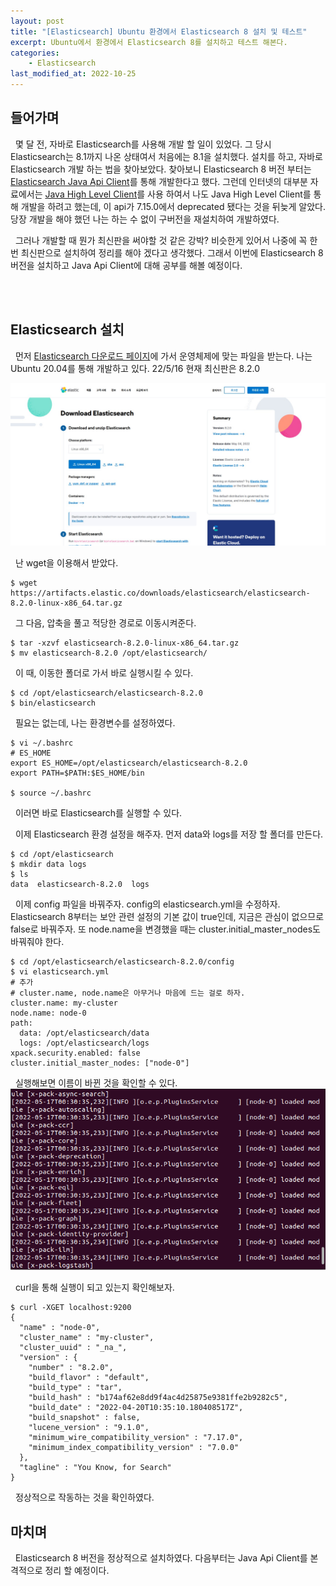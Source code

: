 ```yaml
---
layout: post
title: "[Elasticsearch] Ubuntu 환경에서 Elasticsearch 8 설치 및 테스트"
excerpt: Ubuntu에서 환경에서 Elasticsearch 8를 설치하고 테스트 해본다.
categories:
    - Elasticsearch
last_modified_at: 2022-10-25
---
```


## 들어가며

&nbsp; 몇 달 전, 자바로 Elasticsearch를 사용해 개발 할 일이 있었다. 그 당시 Elasticsearch는 8.1까지 나온 상태여서 처음에는 8.1을 설치했다. 설치를 하고, 자바로 Elasticsearch 개발 하는 법을 찾아보았다. 찾아보니 Elasticsearch 8 버전 부터는 [Elasticsearch Java Api Client](https://www.elastic.co/guide/en/elasticsearch/client/java-api-client/current/index.html)를 통해 개발한다고 했다. 그런데 인터넷의 대부분 자료에서는 [Java High Level Client](https://www.elastic.co/guide/en/elasticsearch/client/java-rest/current/java-rest-high.html)를 사용 하여서 나도 Java High Level Client를 통해 개발을 하려고 했는데, 이 api가 7.15.0에서 deprecated 됐다는 것을 뒤늦게 알았다. 당장 개발을 해야 했던 나는 하는 수 없이 구버전을 재설치하여 개발하였다.

&nbsp; 그러나 개발할 때 뭔가 최신판을 써야할 것 같은 강박? 비슷한게 있어서 나중에 꼭 한 번 최신판으로 설치하여 정리를 해야 겠다고 생각했다. 그래서 이번에 Elasticsearch 8 버전을 설치하고 Java Api Client에 대해 공부를 해볼 예정이다.

<br/><br/>

## Elasticsearch 설치

&nbsp; 먼저 [Elasticsearch 다운로드 페이지](https://www.elastic.co/kr/downloads/elasticsearch)에 가서 운영체제에 맞는 파일을 받는다. 나는 Ubuntu 20.04를 통해 개발하고 있다. 22/5/16 현재 최신판은 8.2.0

![Elasticsearch download](/images/3rd/elasticsearch_down.jpeg)

&nbsp; 난 wget을 이용해서 받았다.
```
$ wget https://artifacts.elastic.co/downloads/elasticsearch/elasticsearch-8.2.0-linux-x86_64.tar.gz
```

&nbsp; 그 다음, 압축을 풀고 적당한 경로로 이동시켜준다.
```
$ tar -xzvf elasticsearch-8.2.0-linux-x86_64.tar.gz 
$ mv elasticsearch-8.2.0 /opt/elasticsearch/ 
```

&nbsp; 이 때, 이동한 폴더로 가서 바로 실행시킬 수 있다.
```
$ cd /opt/elasticsearch/elasticsearch-8.2.0
$ bin/elasticsearch
```

&nbsp; 필요는 없는데, 나는 환경변수를 설정하였다.
```
$ vi ~/.bashrc
# ES_HOME
export ES_HOME=/opt/elasticsearch/elasticsearch-8.2.0
export PATH=$PATH:$ES_HOME/bin

$ source ~/.bashrc
```

&nbsp; 이러면 바로 Elasticsearch를 실행할 수 있다.

&nbsp; 이제 Elasticsearch 환경 설정을 해주자. 먼저 data와 logs를 저장 할 폴더를 만든다.
```
$ cd /opt/elasticsearch
$ mkdir data logs
$ ls
data  elasticsearch-8.2.0  logs
```

&nbsp; 이제 config 파일을 바꿔주자. config의 elasticsearch.yml을 수정하자. Elasticsearch 8부터는 보안 관련 설정의 기본 값이 true인데, 지금은 관심이 없으므로 false로 바꿔주자. 또 node.name을 변경했을 때는 cluster.initial_master_nodes도 바꿔줘야 한다.
```
$ cd /opt/elasticsearch/elasticsearch-8.2.0/config
$ vi elasticsearch.yml
# 추가
# cluster.name, node.name은 아무거나 마음에 드는 걸로 하자.
cluster.name: my-cluster
node.name: node-0
path:
  data: /opt/elasticsearch/data
  logs: /opt/elasticsearch/logs
xpack.security.enabled: false
cluster.initial_master_nodes: ["node-0"]
```

&nbsp; 실행해보면 이름이 바뀐 것을 확인할 수 있다.
![node name changed](/images/3rd/Screenshot%20from%202022-05-17%2000-33-01.png)

&nbsp; curl을 통해 실행이 되고 있는지 확인해보자.
```
$ curl -XGET localhost:9200
{
  "name" : "node-0",
  "cluster_name" : "my-cluster",
  "cluster_uuid" : "_na_",
  "version" : {
    "number" : "8.2.0",
    "build_flavor" : "default",
    "build_type" : "tar",
    "build_hash" : "b174af62e8dd9f4ac4d25875e9381ffe2b9282c5",
    "build_date" : "2022-04-20T10:35:10.180408517Z",
    "build_snapshot" : false,
    "lucene_version" : "9.1.0",
    "minimum_wire_compatibility_version" : "7.17.0",
    "minimum_index_compatibility_version" : "7.0.0"
  },
  "tagline" : "You Know, for Search"
}
```

&nbsp; 정상적으로 작동하는 것을 확인하였다.

## 마치며

&nbsp; Elasticsearch 8 버전을 정상적으로 설치하였다. 다음부터는 Java Api Client를 본격적으로 정리 할 예정이다.
